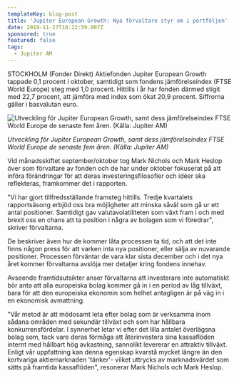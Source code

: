 ```yaml
---
templateKey: blog-post
title: 'Jupiter European Growth: Nya förvaltare styr om i portföljen'
date: 2019-11-27T18:22:59.007Z
sponsored: true
featured: false
tags:
  - Jupiter AM
---
```

STOCKHOLM (Fonder Direkt) Aktiefonden Jupiter European Growth tappade 0,1 procent i oktober, samtidigt som fondens jämförelseindex (FTSE World Europe) steg med 1,0 procent. Hittills i år har fonden därmed stigit med 22,7 procent, att jämföra med index som ökat 20,9 procent. Siffrorna gäller i basvalutan euro.

![Utveckling för Jupiter European Growth, samt dess jämförelseindex FTSE World Europe de senaste fem åren. (Källa: Jupiter AM)](/img/growth.png "Utveckling för Jupiter European Growth, samt dess jämförelseindex FTSE World Europe de senaste fem åren. (Källa: Jupiter AM)")

_Utveckling för Jupiter European Growth, samt dess jämförelseindex FTSE World Europe de senaste fem åren. (Källa: Jupiter AM)_



Vid månadsskiftet september/oktober tog Mark Nichols och Mark Heslop över som förvaltare av fonden och de har under oktober fokuserat på att införa förändringar för att deras investeringsfilosofier och idéer ska reflekteras, framkommer det i rapporten.



"Vi har gjort tillfredsställande framsteg hittills. Tredje kvartalets rapportsäsong erbjöd oss bra möjligheter att minska såväl som gå ur ett antal positioner. Samtidigt gav valutavolatiliteten som växt fram i och med brexit oss en chans att ta position i några av bolagen som vi föredrar", skriver förvaltarna.



De beskriver även hur de kommer låta processen ta tid, och att det inte finns någon press för att varken inta nya positioner, eller sälja av nuvarande positioner. Processen förväntar de vara klar sista december och i det nya året kommer förvaltarna avslöja mer detaljer kring fondens innehav.



Avseende framtidsutsikter anser förvaltarna att investerare inte automatiskt bör anta att alla europeiska bolag kommer gå in i en period av låg tillväxt, bara för att den europeiska ekonomin som helhet antagligen är på väg in i en ekonomisk avmattning.



"Vår metod är att mödosamt leta efter bolag som är verksamma inom sådana områden med sekundär tillväxt och som har hållbara konkurrensfördelar. I synnerhet letar vi efter det lilla antalet överlägsna bolag som, tack vare deras förmåga att återinvestera sina kassaflöden internt med hållbart hög avkastning, sannolikt levererar en attraktiv tillväxt. Enligt vår uppfattning kan denna egenskap kvarstå mycket längre än den kortvariga aktiemarknaden 'tänker'- vilket uttrycks av marknadsvärdet som sätts på framtida kassaflöden", resonerar Mark Nichols och Mark Heslop.
